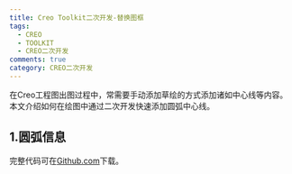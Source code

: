 ```yaml
---
title: Creo Toolkit二次开发-替换图框
tags:
  - CREO
  - TOOLKIT
  - CREO二次开发
comments: true
category: CREO二次开发
---
```




在Creo工程图出图过程中，常需要手动添加草绘的方式添加诸如中心线等内容。本文介绍如何在绘图中通过二次开发快速添加圆弧中心线。

## 1.圆弧信息



完整代码可在<a href="https://github.com/slacker-HD/creo_toolkit" target="_blank">Github.com</a>下载。

